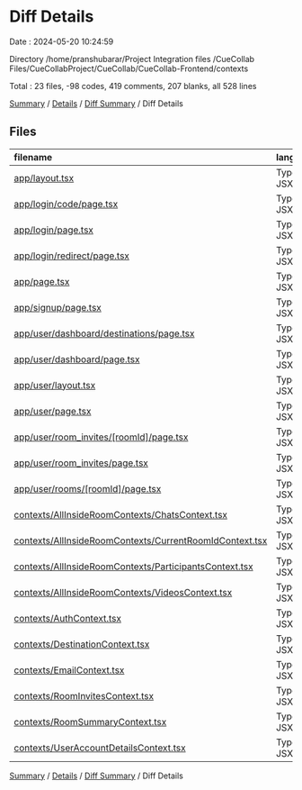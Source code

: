 # Diff Details

Date : 2024-05-20 10:24:59

Directory /home/pranshubarar/Project Integration files /CueCollab Files/CueCollabProject/CueCollab/CueCollab-Frontend/contexts

Total : 23 files,  -98 codes, 419 comments, 207 blanks, all 528 lines

[Summary](results.md) / [Details](details.md) / [Diff Summary](diff.md) / Diff Details

## Files
| filename | language | code | comment | blank | total |
| :--- | :--- | ---: | ---: | ---: | ---: |
| [app/layout.tsx](/app/layout.tsx) | TypeScript JSX | -23 | -2 | -2 | -27 |
| [app/login/code/page.tsx](/app/login/code/page.tsx) | TypeScript JSX | -27 | 0 | -4 | -31 |
| [app/login/page.tsx](/app/login/page.tsx) | TypeScript JSX | -74 | -4 | -7 | -85 |
| [app/login/redirect/page.tsx](/app/login/redirect/page.tsx) | TypeScript JSX | -34 | 0 | -4 | -38 |
| [app/page.tsx](/app/page.tsx) | TypeScript JSX | -7 | 0 | 0 | -7 |
| [app/signup/page.tsx](/app/signup/page.tsx) | TypeScript JSX | -73 | -4 | -8 | -85 |
| [app/user/dashboard/destinations/page.tsx](/app/user/dashboard/destinations/page.tsx) | TypeScript JSX | -72 | 0 | -11 | -83 |
| [app/user/dashboard/page.tsx](/app/user/dashboard/page.tsx) | TypeScript JSX | -59 | 0 | -7 | -66 |
| [app/user/layout.tsx](/app/user/layout.tsx) | TypeScript JSX | -54 | 0 | -3 | -57 |
| [app/user/page.tsx](/app/user/page.tsx) | TypeScript JSX | -21 | 0 | -9 | -30 |
| [app/user/room_invites/[roomId]/page.tsx](/app/user/room_invites/%5BroomId%5D/page.tsx) | TypeScript JSX | -8 | 0 | -3 | -11 |
| [app/user/room_invites/page.tsx](/app/user/room_invites/page.tsx) | TypeScript JSX | -79 | 0 | -11 | -90 |
| [app/user/rooms/[roomId]/page.tsx](/app/user/rooms/%5BroomId%5D/page.tsx) | TypeScript JSX | -8 | 0 | -4 | -12 |
| [contexts/AllInsideRoomContexts/ChatsContext.tsx](/contexts/AllInsideRoomContexts/ChatsContext.tsx) | TypeScript JSX | 0 | 0 | 1 | 1 |
| [contexts/AllInsideRoomContexts/CurrentRoomIdContext.tsx](/contexts/AllInsideRoomContexts/CurrentRoomIdContext.tsx) | TypeScript JSX | 22 | 0 | 6 | 28 |
| [contexts/AllInsideRoomContexts/ParticipantsContext.tsx](/contexts/AllInsideRoomContexts/ParticipantsContext.tsx) | TypeScript JSX | 53 | 0 | 19 | 72 |
| [contexts/AllInsideRoomContexts/VideosContext.tsx](/contexts/AllInsideRoomContexts/VideosContext.tsx) | TypeScript JSX | 107 | 73 | 67 | 247 |
| [contexts/AuthContext.tsx](/contexts/AuthContext.tsx) | TypeScript JSX | 25 | 0 | 5 | 30 |
| [contexts/DestinationContext.tsx](/contexts/DestinationContext.tsx) | TypeScript JSX | 46 | 0 | 10 | 56 |
| [contexts/EmailContext.tsx](/contexts/EmailContext.tsx) | TypeScript JSX | 21 | 13 | 5 | 39 |
| [contexts/RoomInvitesContext.tsx](/contexts/RoomInvitesContext.tsx) | TypeScript JSX | 52 | 0 | 21 | 73 |
| [contexts/RoomSummaryContext.tsx](/contexts/RoomSummaryContext.tsx) | TypeScript JSX | 47 | 87 | 38 | 172 |
| [contexts/UserAccountDetailsContext.tsx](/contexts/UserAccountDetailsContext.tsx) | TypeScript JSX | 68 | 256 | 108 | 432 |

[Summary](results.md) / [Details](details.md) / [Diff Summary](diff.md) / Diff Details